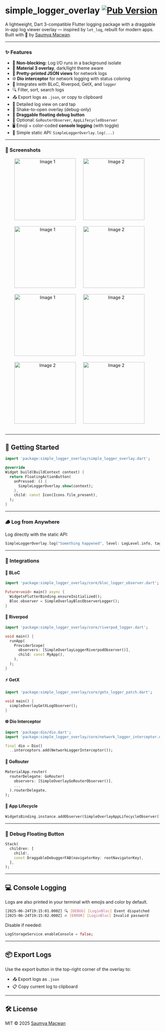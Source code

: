 # simple_logger_overlay [![Pub Version](https://img.shields.io/pub/v/simple_logger_overlay)](https://pub.dev/packages/simple_logger_overlay)

A lightweight, Dart 3-compatible Flutter logging package with a draggable in-app log viewer overlay — inspired by `let_log`, rebuilt for modern apps.  
Built with 💙 by [Saumya Macwan](https://github.com/sam829).

---

### ✨ Features

- 🧠 **Non-blocking:** Log I/O runs in a background isolate
- 🌈 **Material 3 overlay**, dark/light theme aware
- 📄 **Pretty-printed JSON views** for network logs
- 🌐 **Dio interceptor** for network logging with status coloring
- 💬 Integrates with BLoC, Riverpod, GetX, and `logger`
- 🔍 Filter, sort, search logs
- 📤 Export logs as `.json`, or copy to clipboard
- 🧾 Detailed log view on card tap
- 🚀 Shake-to-open overlay (debug-only)
- 🐞 **Draggable floating debug button**
- 🔌 Optional: `GoRouterObserver`, `AppLifecycleObserver`
- 🖥️ Emoji + color-coded **console logging** (with toggle)
- 🧰 Simple static API: `SimpleLoggerOverlay.log(...)`

---

### 📱 Screenshots

<div align="center">
  <img src="https://github.com/sam829/simple_logger_overlay/blob/develop/screenshot/network_list.jpeg?raw=true" alt="Image 1" width="200" style="display:inline-block; margin: 0 20px 20px 0;"/>
  <img src="https://github.com/sam829/simple_logger_overlay/blob/develop/screenshot/network_detail.jpeg?raw=true" alt="Image 2" width="200" style="display:inline-block; margin: 0 20px 20px 0;"/>
  <img src="https://github.com/sam829/simple_logger_overlay/blob/develop/screenshot/console.png?raw=true" alt="Image 1" width="200" style="display:inline-block; margin: 0 20px 20px 0;"/>
  <img src="https://github.com/sam829/simple_logger_overlay/blob/develop/screenshot/export.png?raw=true" alt="Image 2" width="200" style="display:inline-block; margin: 0 20px 20px 0;"/>
  <img src="https://github.com/sam829/simple_logger_overlay/blob/develop/screenshot/debug_overlay.png?raw=true" alt="Image 1" width="200" style="display:inline-block; margin: 0 20px 20px 0;"/>
  <img src="https://github.com/sam829/simple_logger_overlay/blob/develop/screenshot/search.png?raw=true" alt="Image 2" width="200" style="display:inline-block; margin: 0 20px 20px 0;"/>
  <img src="https://github.com/sam829/simple_logger_overlay/blob/develop/screenshot/simple_detail.png?raw=true" alt="Image 2" width="200" style="display:inline-block; margin: 0 20px 20px 0;"/>
  <img src="https://github.com/sam829/simple_logger_overlay/blob/develop/screenshot/simple_list.png?raw=true" alt="Image 2" width="200" style="display:inline-block; margin: 0 20px 20px 0;"/>
</div>

---

## 🚀 Getting Started

```dart
import 'package:simple_logger_overlay/simple_logger_overlay.dart';

@override
Widget build(BuildContext context) {
  return FloatingActionButton(
    onPressed: () {
      SimpleLoggerOverlay.show(context);
    },
    child: const Icon(Icons.file_present),
  );
}
````

---

### 🪵 Log from Anywhere

Log directly with the static API:

```dart
SimpleLoggerOverlay.log("Something happened", level: LogLevel.info, tag: 'HomeScreen');
```

---

### 🧩 Integrations

#### 🧠 BLoC

```dart
import 'package:simple_logger_overlay/core/bloc_logger_observer.dart';

Future<void> main() async {
  WidgetsFlutterBinding.ensureInitialized();
  Bloc.observer = SimpleOverlayBlocObserverLogger();
}
```

#### 🌱 Riverpod

```dart
import 'package:simple_logger_overlay/core/riverpod_logger.dart';

void main() {
  runApp(
    ProviderScope(
      observers: [SimpleOverlayLoggerRiverpodObserver()],
      child: const MyApp(),
    ),
  );
}
```

#### ⚡ GetX

```dart
import 'package:simple_logger_overlay/core/getx_logger_patch.dart';

void main() {
  simpleOverlayGetXLogObserver();
}
```

#### 🌐 Dio Interceptor

```dart
import 'package:dio/dio.dart';
import 'package:simple_logger_overlay/core/network_logger_interceptor.dart';

final dio = Dio()
  ..interceptors.add(NetworkLoggerInterceptor());
```

#### 🧭 GoRouter

```dart
MaterialApp.router(
  routerDelegate: GoRouter(
    observers: [SimpleOverlayGoRouterObserver()],
    ...
  ).routerDelegate,
);
```

#### 📱 App Lifecycle

```dart
WidgetsBinding.instance.addObserver(SimpleOverlayAppLifecycleObserver());
```

---

### 🐞 Debug Floating Button

```dart
Stack(
  children: [
    child!,
    const DraggableDebuggerFAB(navigatorKey: rootNavigatorKey),
  ],
);
```

---

## 💻 Console Logging

Logs are also printed in your terminal with emojis and color by default.

```bash
[2025-06-24T19:15:01.000Z] 🔍 [DEBUG] [LoginBloc] Event dispatched
[2025-06-24T19:15:02.000Z] 🔥 [ERROR] [LoginBloc] Invalid password
```

Disable if needed:

```dart
LogStorageService.enableConsole = false;
```

---

## 📦 Export Logs

Use the export button in the top-right corner of the overlay to:

* 📤 Export logs as `.json`
* 📋 Copy current log to clipboard

---

## 🛠️ License

MIT © 2025 [Saumya Macwan](https://github.com/sam829)
